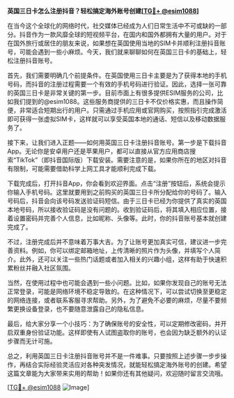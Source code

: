 **英国三日卡怎么注册抖音？轻松搞定海外账号创建[[TG💪+ @esim1088](https://t.me/s/esim1088)]**

在当今这个全球化的网络时代，社交媒体已经成为人们日常生活中不可或缺的一部分。抖音作为一款风靡全球的短视频平台，在国内和国外都拥有大量的用户。对于在国外旅行或居住的朋友来说，如果想在英国使用当地的SIM卡并顺利注册抖音账号，可能会遇到一些小麻烦。今天，我们就来聊聊如何在英国三日卡的基础上，轻松注册抖音账号。

首先，我们需要明确几个前提条件。在英国使用三日卡主要是为了获得本地的手机号码，而抖音的注册过程需要一个有效的手机号码进行验证。因此，选择一张可靠的英国三日卡是非常关键的第一步。目前市面上有很多提供ESIM服务的公司，比如我们提到的@esim1088。这些服务商提供的三日卡不仅价格实惠，而且操作简便，非常适合短期出行的用户。只需通过手机应用或官网购买，按照指引完成激活即可获得一张虚拟SIM卡，这样就可以享受英国本地的通话、短信以及移动数据服务了。

接下来，让我们进入正题——如何用英国三日卡注册抖音账号。第一步是下载抖音App。无论你是安卓用户还是苹果用户，都可以直接从官方应用商店搜索“TikTok”（即抖音国际版）下载安装。需要注意的是，如果你所在的地区对抖音有限制，可能需要借助科学上网工具才能顺利完成下载。

下载完成后，打开抖音App，你会看到欢迎界面。点击“注册”按钮后，系统会提示你输入手机号码。这里就要用到之前购买的英国三日卡所分配给你的号码了。输入号码后，抖音会向该号码发送验证码短信。由于三日卡已经为你提供了真实的英国本地号码，所以接收验证码是没有问题的。收到验证码后，将其填入相应位置，接着设置密码并完善个人信息，比如昵称、头像等。此时，你的抖音账号基本就创建完成了。

不过，注册完成后并不意味着万事大吉。为了让账号更加真实可信，建议进一步完善资料。例如，你可以绑定邮箱地址，上传清晰的照片作为头像，并填写个人简介。此外，还可以关注一些热门话题或者加入相关的兴趣小组，这样有助于快速积累粉丝并融入社区氛围。

当然，在使用过程中也可能会遇到一些小问题。比如，如果你发现自己的账号无法正常登录，可能是网络环境不稳定导致的。在这种情况下，可以尝试切换至更稳定的网络连接，或者联系客服寻求帮助。另外，为了避免不必要的麻烦，尽量不要频繁更换设备登录，也不要随意泄露自己的隐私信息。

最后，给大家分享一个小技巧：为了确保账号的安全性，可以定期修改密码，并开启双重身份验证功能。这样即使有人试图盗取你的账号，也会因为缺乏额外的认证步骤而无计可施。

总之，利用英国三日卡注册抖音账号并不是一件难事。只要按照上述步骤一步步操作，再结合实际经验灵活应对各种突发情况，就能轻松搞定海外账号的创建。希望这篇文章能为大家带来实用的帮助！如果你还有其他疑问，欢迎随时留言交流哦。

[[TG💪+ @esim1088](https://t.me/s/esim1088) ![Image](https://i.postimg.cc/4NQfJmqS/Snipaste-2025-05-13-00-14-12.png)]